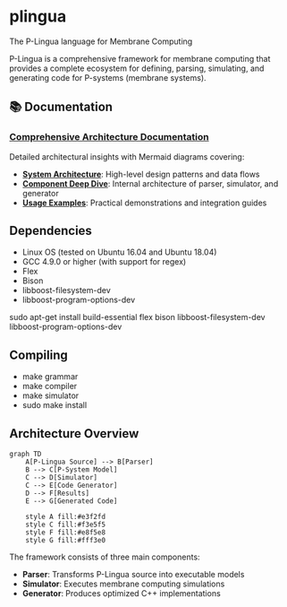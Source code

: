 # plingua
The P-Lingua language for Membrane Computing

P-Lingua is a comprehensive framework for membrane computing that provides a complete ecosystem for defining, parsing, simulating, and generating code for P-systems (membrane systems).

## 📚 Documentation

### [Comprehensive Architecture Documentation](docs/README.md)
Detailed architectural insights with Mermaid diagrams covering:
- **[System Architecture](docs/ARCHITECTURE.md)**: High-level design patterns and data flows
- **[Component Deep Dive](docs/COMPONENTS.md)**: Internal architecture of parser, simulator, and generator
- **[Usage Examples](docs/EXAMPLES.md)**: Practical demonstrations and integration guides

## Dependencies 

* Linux OS (tested on Ubuntu 16.04 and Ubuntu 18.04)
* GCC 4.9.0 or higher (with support for regex)
* Flex
* Bison
* libboost-filesystem-dev 
* libboost-program-options-dev

sudo apt-get install build-essential flex bison libboost-filesystem-dev libboost-program-options-dev 

## Compiling

* make grammar
* make compiler
* make simulator
* sudo make install

## Architecture Overview

```mermaid
graph TD
    A[P-Lingua Source] --> B[Parser]
    B --> C[P-System Model]
    C --> D[Simulator]
    C --> E[Code Generator]
    D --> F[Results]
    E --> G[Generated Code]
    
    style A fill:#e3f2fd
    style C fill:#f3e5f5
    style F fill:#e8f5e8
    style G fill:#fff3e0
```

The framework consists of three main components:
- **Parser**: Transforms P-Lingua source into executable models
- **Simulator**: Executes membrane computing simulations
- **Generator**: Produces optimized C++ implementations

